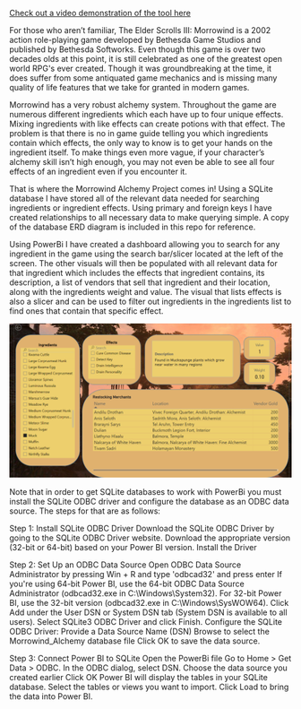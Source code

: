 [Check out a video demonstration of the tool here](https://www.youtube.com/watch?v=L1jBTy7V1zQ)

For those who aren’t familiar, The Elder Scrolls III: Morrowind is a 2002 action role-playing game developed by Bethesda Game Studios and published by Bethesda Softworks. Even though this game is over two decades olds at this point, it is still celebrated as one of the greatest open world RPG's ever created. Though it was groundbreaking at the time, it does suffer from some antiquated game mechanics and is missing many quality of life features that we take for granted in modern games.

Morrowind has a very robust alchemy system. Throughout the game are numerous different ingredients which each have up to four unique effects. Mixing ingredients with like effects can create potions with that effect. The problem is that there is no in game guide telling you which ingredients contain which effects, the only way to know is to get your hands on the ingredient itself. To make things even more vague, if your character’s alchemy skill isn’t high enough, you may not even be able to see all four effects of an ingredient even if you encounter it.

That is where the Morrowind Alchemy Project comes in! Using a SQLite database I have stored all of the relevant data needed for searching ingredients or ingredient effects. Using primary and foreign keys I have created relationships to all necessary data to make querying simple. A copy of the database ERD diagram is included in this repo for reference.

Using PowerBi I have created a dashboard allowing you to search for any ingredient in the game using the search bar/slicer located at the left of the screen. The other visuals will then be populated with all relevant data for that ingredient which includes the effects that ingredient contains, its description, a list of vendors that sell that ingredient and their location, along with the ingredients weight and value. The visual that lists effects is also a slicer and can be used to filter out ingredients in the ingredients list to find ones that contain that specific effect.

![PowerBi Screenshot](PowerBIScreenshot.png)

Note that in order to get SQLite databases to work with PowerBi you must install the SQLite ODBC driver and configure the database as an ODBC data source. The steps for that are as follows:

Step 1: Install SQLite ODBC Driver
Download the SQLite ODBC Driver by going to the SQLite ODBC Driver website.
Download the appropriate version (32-bit or 64-bit) based on your Power BI version.
Install the Driver

Step 2: Set Up an ODBC Data Source
Open ODBC Data Source Administrator by pressing Win + R and type 'odbcad32' and press enter
If you're using 64-bit Power BI, use the 64-bit ODBC Data Source Administrator (odbcad32.exe in C:\Windows\System32).
For 32-bit Power BI, use the 32-bit version (odbcad32.exe in C:\Windows\SysWOW64).
Click Add under the User DSN or System DSN tab (System DSN is available to all users).
Select SQLite3 ODBC Driver and click Finish.
Configure the SQLite ODBC Driver:
Provide a Data Source Name (DSN) 
Browse to select the Morrowind_Alchemy database file
Click OK to save the data source.

Step 3: Connect Power BI to SQLite
Open the PowerBi file
Go to Home > Get Data > ODBC.
In the ODBC dialog, select DSN.
Choose the data source you created earlier
Click OK
Power BI will display the tables in your SQLite database.
Select the tables or views you want to import.
Click Load to bring the data into Power BI.



